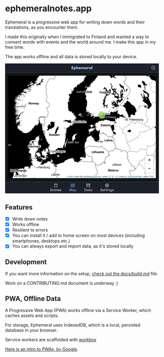 # ephemeralnotes.app

Ephemeral is a progressive web app for writing down words and their translations, as you encounter them.

I made this originally when I immigrated to Finland and wanted a way to connect words with events and the world around me. I make this app in my free time.

The app works offline and all data is stored locally to your device.

![The map screen of the application, with a marker on Helsinki](docs/map.jpg)


## Features
- [X] Write down notes
- [X] Works offline
- [X] Resilient to errors
- [X] You can install it / add to home screen on most devices (including smartphones, desktops etc.)
- [X] You can always export and import data, as it's stored locally

## Development

If you want more information on the setup, [check out the docs/build.md](docs/build.md) file.

Work on a CONTRIBUTING.md document is underway :)

## PWA, Offline Data
A Progressive Web App (PWA) works offline via a Service Worker, which caches assets and scripts.

For storage, Ephemeral uses IndexedDB, which is a local, persisted database in your browser.

Service workers are scaffolded with [workbox](https://developers.google.com/web/tools/workbox/<Paste>)

[Here is an intro to PWAs, by Google](https://developers.google.com/web/progressive-web-apps/).


